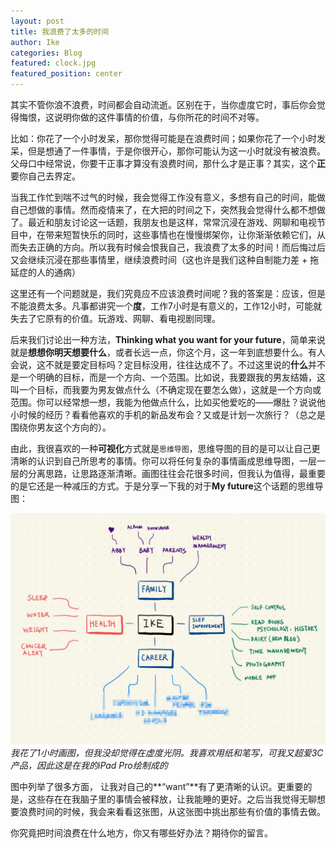 ```yaml
---
layout: post
title: 我浪费了太多的时间
author: Ike
categories: Blog
featured: clock.jpg
featured_position: center
---
```


其实不管你浪不浪费，时间都会自动流逝。区别在于，当你虚度它时，事后你会觉得悔恨，这说明你做的这件事情的价值，与你所花的时间不对等。

比如：你花了一个小时发呆，那你觉得可能是在浪费时间；如果你花了一个小时发呆，但是想通了一件事情，于是你很开心，那你可能认为这一小时就没有被浪费。父母口中经常说，你要干正事才算没有浪费时间，那什么才是正事？其实，这个**正**要你自己去界定。

当我工作忙到喘不过气的时候，我会觉得工作没有意义，多想有自己的时间，能做自己想做的事情。然而疫情来了，在大把的时间之下，突然我会觉得什么都不想做了。最近和朋友讨论这一话题，我朋友也是这样，常常沉浸在游戏、网聊和电视节目中，在带来短暂快乐的同时，这些事情也在慢慢绑架你，让你渐渐依赖它们，从而失去正确的方向。所以我有时候会恨我自己，我浪费了太多的时间！而后悔过后又会继续沉浸在那些事情里，继续浪费时间（这也许是我们这种自制能力差 + 拖延症的人的通病）

这里还有一个问题就是，我们究竟应不应该浪费时间呢？我的答案是：应该，但是不能浪费太多。凡事都讲究一个**度**，工作7小时是有意义的，工作12小时，可能就失去了它原有的价值。玩游戏、网聊、看电视剧同理。

后来我们讨论出一种方法，**Thinking what you want for your future**，简单来说就是**想想你明天想要什么**，或者长远一点，你这个月，这一年到底想要什么。有人会说，这不就是要定目标吗？定目标没用，往往达成不了。不过这里说的**什么**并不是一个明确的目标，而是一个方向、一个范围。比如说，我要跟我的男友结婚，这叫一个目标，而我要为男友做点什么（不确定现在要怎么做），这就是一个方向或范围。你可以经常想一想，我能为他做点什么，比如买他爱吃的——爆肚？说说他小时候的经历？看看他喜欢的手机的新品发布会？又或是计划一次旅行？（总之是围绕你男友这个方向的）。

由此，我很喜欢的一种**可视化**方式就是``思维导图``，思维导图的目的是可以让自己更清晰的认识到自己所思考的事情。你可以将任何复杂的事情画成思维导图，一层一层的分离思路，让思路逐渐清晰。画图往往会花很多时间，但我认为值得，最重要的是它还是一种减压的方式。于是分享一下我的对于**My future**这个话题的思维导图：

![我的思维导图](/assets/img/posts/2020/mindmap.jpg)
*我花了1小时画图，但我没却觉得在虚度光阴。我喜欢用纸和笔写，可我又超爱3C产品，因此这是在我的iPad Pro绘制成的*

图中列举了很多方面， 让我对自己的**“want”**有了更清晰的认识。更重要的是，这些存在在我脑子里的事情会被释放，让我能睡的更好。之后当我觉得无聊想要浪费时间的时候，我会来看看这张图，从这张图中挑出那些有价值的事情去做。

你究竟把时间浪费在什么地方，你又有哪些好办法？期待你的留言。